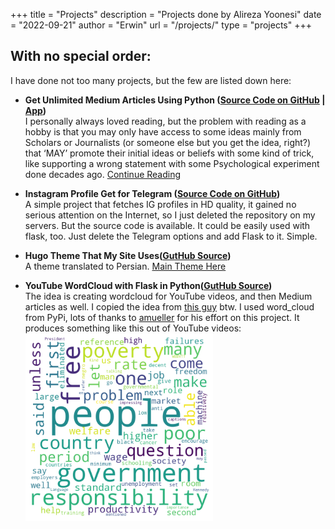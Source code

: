 +++
title = "Projects"
description = "Projects done by Alireza Yoonesi"
date = "2022-09-21"
author = "Erwin"
url = "/projects/"
type = "projects"
+++

## With no special order:
I have done not too many projects, but the few are listed down here:
- **Get Unlimited Medium Articles Using Python ([Source Code on GitHub](https://github.com/AYoonesi/flask-free-medium) | [App](https://freemedium.info/app/))** <br/>
    I personally always loved reading, but the problem with reading as a hobby is that you may only have access to some ideas mainly from Scholars or Journalists (or someone else but you get the idea, right?) that ‘MAY’ promote their initial ideas or beliefs with some kind of trick, like supporting a wrong statement with some Psychological experiment done decades ago. [Continue Reading](/post/unlimited-medium-in-python/)

- **Instagram Profile Get for Telegram ([Source Code on GitHub](https://github.com/AYoonesi/instagram-profile-get))** <br/>
    A simple project that fetches IG profiles in HD quality, it gained no serious attention on the Internet, so I just deleted the repository on my servers. But the source code is available. It could be easily used with flask, too. Just delete the Telegram options and add Flask to it. Simple.

- **Hugo Theme That My Site Uses([GutHub Source](https://github.com/AYoonesi/persian-hugo-theme))** <br/>
    A theme translated to Persian. [Main Theme Here](https://github.com/elkan1788/hugo-theme-next)

- **YouTube WordCloud with Flask in Python([GutHub Source](https://github.com/AYoonesi/yt-cloud))** <br/>
    The idea is creating wordcloud for YouTube videos, and then Medium articles as well. I copied the idea from [this guy](https://www.param.me/videocloud/) btw. I used word_cloud from PyPi, lots of thanks to [amueller](https://github.com/amueller/word_cloud) for his effort on this project. It produces something like this out of YouTube videos:
    <img src="https://raw.githubusercontent.com/AYoonesi/yt-cloud/main/img/poverty.png" style="max-height: 300px;"/>